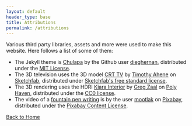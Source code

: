 ```yaml
---
layout: default
header_type: base
title: Attributions
permalink: /attributions
---
```


Various third party libraries, assets and more were used to make this website. Here follows a list of some of them:

* The Jekyll theme is [Chulapa](https://dieghernan.github.io/chulapa) by the Github user [dieghernan](https://github.com/dieghernan/chulapa), distributed under the [MIT License](https://dieghernan.github.io/chulapa/license).
* The 3D television uses the 3D model [CRT TV](https://sketchfab.com/3d-models/crt-tv-9ba4baa106e64319a0b540cf0af5aa9e) by [Timothy Ahene](https://sketchfab.com/timothyahene) on [Sketchfab](https://sketchfab.com), distributed under [Sketchfab's free standard license](https://sketchfab.com/licenses).
* The 3D rendering uses the HDRI [Kiara Interior](https://polyhaven.com/a/kiara_interior) by [Greg Zaal](https://gregzaal.com/) on [Poly Haven](https://polyhaven.com), distributed under the [CC0 license](https://polyhaven.com/license).
* The video of a [fountain pen writing](https://pixabay.com/videos/writing-stale-ink-pen-poem-retro-107240/) is by the user [mootlak](https://pixabay.com/users/mootlak-10971248/) on [Pixabay](https://pixabay.com), distributed under the [Pixabay Content License](https://pixabay.com/service/license-summary/).


<div class="d-flex align-items-center justify-content-center my-5">
   <a href="{{ '/' | relative_url }}" role="button" class="btn btn-secondary">Back to Home</a>
</div>